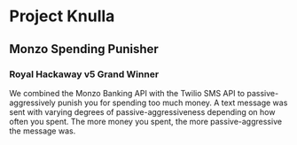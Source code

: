 # Project Knulla
## Monzo Spending Punisher
### Royal Hackaway v5 Grand Winner

We combined the Monzo Banking API with the Twilio SMS API to passive-aggressively punish you for spending too much money. A text message was sent with varying degrees of passive-aggressiveness depending on how often you spent. The more money you spent, the more passive-aggressive the message was.
